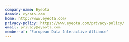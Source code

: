 ```yaml
---
company-name: Eyeota
domain: eyeota.com
home: http://www.eyeota.com/
privacy-policy: https://www.eyeota.com/privacy-policy/
email: privacy@eyeota.com
member-of: "European Data Interactive Alliance"
---
```




